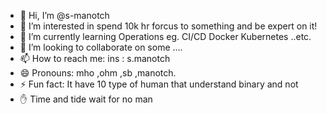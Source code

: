 - 👋 Hi, I’m @s-manotch
- 👀 I’m interested in spend 10k hr forcus to something and be expert on it!
- 🌱 I’m currently learning Operations eg. CI/CD Docker Kubernetes ..etc.
- 💞️ I’m looking to collaborate on some ....
- 📫 How to reach me: ins : s.manotch
- 😄 Pronouns: mho ,ohm ,sb ,manotch.
- ⚡ Fun fact: It have 10 type of human that understand binary and not
- ✋ Time and tide wait for no man
<!---
s-manotch/s-manotch is a ✨ special ✨ repository because its `README.md` (this file) appears on your GitHub profile.
You can click the Preview link to take a look at your changes.
--->
